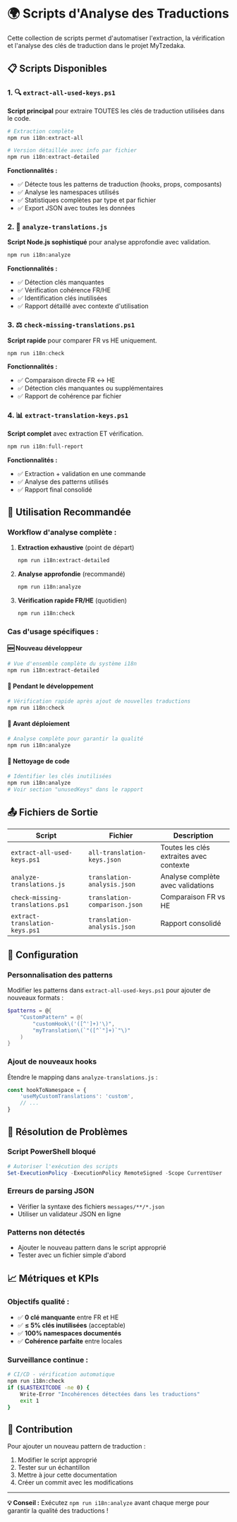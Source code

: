 # 🌍 Scripts d'Analyse des Traductions

Cette collection de scripts permet d'automatiser l'extraction, la vérification et l'analyse des clés de traduction dans le projet MyTzedaka.

## 📋 Scripts Disponibles

### 1. 🔍 `extract-all-used-keys.ps1`
**Script principal** pour extraire TOUTES les clés de traduction utilisées dans le code.

```powershell
# Extraction complète
npm run i18n:extract-all

# Version détaillée avec info par fichier
npm run i18n:extract-detailed
```

**Fonctionnalités :**
- ✅ Détecte tous les patterns de traduction (hooks, props, composants)
- ✅ Analyse les namespaces utilisés
- ✅ Statistiques complètes par type et par fichier
- ✅ Export JSON avec toutes les données

### 2. 🧪 `analyze-translations.js`
**Script Node.js sophistiqué** pour analyse approfondie avec validation.

```bash
npm run i18n:analyze
```

**Fonctionnalités :**
- ✅ Détection clés manquantes
- ✅ Vérification cohérence FR/HE
- ✅ Identification clés inutilisées
- ✅ Rapport détaillé avec contexte d'utilisation

### 3. ⚖️ `check-missing-translations.ps1`
**Script rapide** pour comparer FR vs HE uniquement.

```powershell
npm run i18n:check
```

**Fonctionnalités :**
- ✅ Comparaison directe FR ↔ HE
- ✅ Détection clés manquantes ou supplémentaires
- ✅ Rapport de cohérence par fichier

### 4. 📊 `extract-translation-keys.ps1`
**Script complet** avec extraction ET vérification.

```powershell
npm run i18n:full-report
```

**Fonctionnalités :**
- ✅ Extraction + validation en une commande
- ✅ Analyse des patterns utilisés
- ✅ Rapport final consolidé

## 🎯 Utilisation Recommandée

### Workflow d'analyse complète :

1. **Extraction exhaustive** (point de départ)
   ```bash
   npm run i18n:extract-detailed
   ```

2. **Analyse approfondie** (recommandé)
   ```bash
   npm run i18n:analyze
   ```

3. **Vérification rapide FR/HE** (quotidien)
   ```bash
   npm run i18n:check
   ```

### Cas d'usage spécifiques :

#### 🆕 Nouveau développeur
```bash
# Vue d'ensemble complète du système i18n
npm run i18n:extract-detailed
```

#### 🔧 Pendant le développement
```bash
# Vérification rapide après ajout de nouvelles traductions
npm run i18n:check
```

#### 🚀 Avant déploiement
```bash
# Analyse complète pour garantir la qualité
npm run i18n:analyze
```

#### 🧹 Nettoyage de code
```bash
# Identifier les clés inutilisées
npm run i18n:analyze
# Voir section "unusedKeys" dans le rapport
```

## 📤 Fichiers de Sortie

| Script | Fichier | Description |
|--------|---------|-------------|
| `extract-all-used-keys.ps1` | `all-translation-keys.json` | Toutes les clés extraites avec contexte |
| `analyze-translations.js` | `translation-analysis.json` | Analyse complète avec validations |
| `check-missing-translations.ps1` | `translation-comparison.json` | Comparaison FR vs HE |
| `extract-translation-keys.ps1` | `translation-analysis.json` | Rapport consolidé |

## 🔧 Configuration

### Personnalisation des patterns
Modifier les patterns dans `extract-all-used-keys.ps1` pour ajouter de nouveaux formats :

```powershell
$patterns = @{
    "CustomPattern" = @(
        "customHook\('([^']+)'\)",
        "myTranslation\(`"([^`"]+)`"\)"
    )
}
```

### Ajout de nouveaux hooks
Étendre le mapping dans `analyze-translations.js` :

```javascript
const hookToNamespace = {
    'useMyCustomTranslations': 'custom',
    // ...
}
```

## 🐛 Résolution de Problèmes

### Script PowerShell bloqué
```powershell
# Autoriser l'exécution des scripts
Set-ExecutionPolicy -ExecutionPolicy RemoteSigned -Scope CurrentUser
```

### Erreurs de parsing JSON
- Vérifier la syntaxe des fichiers `messages/**/*.json`
- Utiliser un validateur JSON en ligne

### Patterns non détectés
- Ajouter le nouveau pattern dans le script approprié
- Tester avec un fichier simple d'abord

## 📈 Métriques et KPIs

### Objectifs qualité :
- ✅ **0 clé manquante** entre FR et HE
- ✅ **≤ 5% clés inutilisées** (acceptable)
- ✅ **100% namespaces documentés**
- ✅ **Cohérence parfaite** entre locales

### Surveillance continue :
```bash
# CI/CD - vérification automatique
npm run i18n:check
if ($LASTEXITCODE -ne 0) { 
    Write-Error "Incohérences détectées dans les traductions"
    exit 1 
}
```

## 🤝 Contribution

Pour ajouter un nouveau pattern de traduction :

1. Modifier le script approprié
2. Tester sur un échantillon
3. Mettre à jour cette documentation
4. Créer un commit avec les modifications

---

**💡 Conseil :** Exécutez `npm run i18n:analyze` avant chaque merge pour garantir la qualité des traductions !
